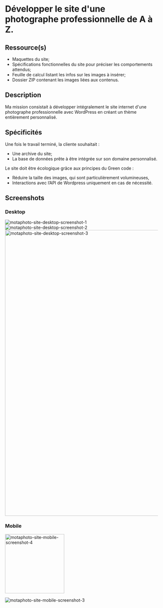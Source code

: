 # Développer le site d'une photographe professionnelle de A à Z.


## Ressource(s)
- Maquettes du site;
- Spécifications fonctionnelles du site pour préciser les comportements attendus; 
- Feuille de calcul listant les infos sur les images à insérer;
- Dossier ZIP contenant les images liées aux contenus.


## Description
Ma mission consistait à développer intégralement le site internet d'une photographe professionnelle avec WordPress en créant un thème entièrement personnalisé.

## Spécificités 
Une fois le travail terminé, la cliente souhaitait : 
- Une archive du site;
- La base de données prête à être intégrée sur son domaine personnalisé.

Le site doit être écologique grâce aux principes du Green code : 
- Réduire la taille des images, qui sont particulièrement volumineuses, 
- Interactions avec l’API de Wordpress uniquement en cas de nécessité.


## Screenshots

### Desktop 
![motaphoto-site-desktop-screenshot-1](https://github.com/JCRzc/Booki/assets/131395254/9345f350-b95b-4c7e-ad6f-32bbae8a9465)
![motaphoto-site-desktop-screenshot-2](https://github.com/JCRzc/Booki/assets/131395254/40a9690a-88bf-4491-8c19-ea3ef5893760)
<img width="941" alt="motaphoto-site-desktop-screenshot-3" src="https://github.com/JCRzc/Booki/assets/131395254/449b0678-6a18-4db5-8858-82271afe8845">

### Mobile
<img width="195" alt="motaphoto-site-mobile-screenshot-4" src="https://github.com/JCRzc/Booki/assets/131395254/097ec4e7-a569-4f0b-afe1-c3412be1a7a9">

![motaphoto-site-mobile-screenshot-3](https://github.com/JCRzc/Booki/assets/131395254/a6e136be-4605-4540-a685-075630b0e1ea)
